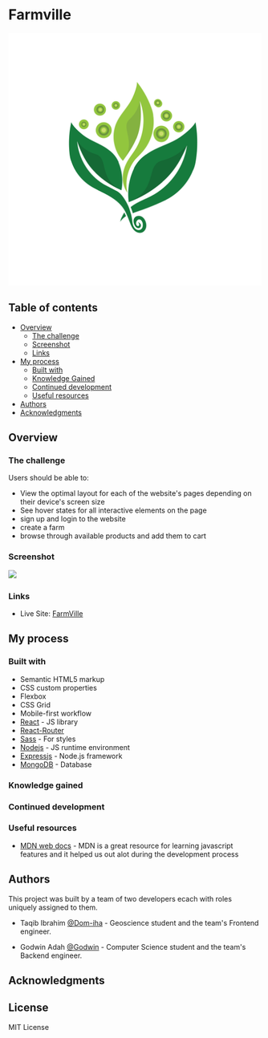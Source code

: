 # Farmville

![](./client/public/logo.png)
## Table of contents

- [Overview](#overview)
  - [The challenge](#the-challenge)
  - [Screenshot](#screenshot)
  - [Links](#links)
- [My process](#my-process)
  - [Built with](#built-with)
  - [Knowledge Gained](#knowledge-gained)
  - [Continued development](#continued-development)
  - [Useful resources](#useful-resources)
- [Authors](#authors)
- [Acknowledgments](#acknowledgments)

## Overview

### The challenge

Users should be able to:

- View the optimal layout for each of the website's pages depending on their device's screen size
- See hover states for all interactive elements on the page
- sign up and login to the website
- create a farm
- browse through available products and add them to cart

### Screenshot

![](./screenshot.jpg)

### Links

- Live Site: [FarmVille](https://farmville-red.vercel.app)

## My process

### Built with

- Semantic HTML5 markup
- CSS custom properties
- Flexbox
- CSS Grid
- Mobile-first workflow
- [React](https://reactjs.org/) - JS library
- [React-Router](https://reactrouter.com/)
- [Sass](https://sass-lang.com/) - For styles
- [Nodejs](https://nodejs.org/) - JS runtime environment
- [Expressjs](https://expressjs.com/) - Node.js framework
- [MongoDB](https://www.mongodb.com/docs/) - Database

### Knowledge gained

### Continued development

### Useful resources

- [MDN web docs](https://developer.mozilla.org/) - MDN is a great resource for learning javascript features and it helped us out alot during the development process

## Authors

This project was built by a team of two developers ecach with roles uniquely assigned to them.

- Taqib Ibrahim [@Dom-iha](https://github.com/Dom-iha) - Geoscience student and the team's Frontend engineer.

- Godwin Adah [@Godwin](https://github.com/AdahGodwin)  - Computer Science student and the team's Backend engineer.

## Acknowledgments

## License

MIT License
